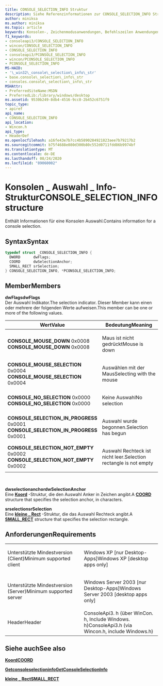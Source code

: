 ```yaml
---
title: CONSOLE_SELECTION_INFO Struktur
description: Siehe Referenzinformationen zur CONSOLE_SELECTION_INFO Struktur, die Informationen zu einer Konsolen Auswahl enthält.
author: miniksa
ms.author: miniksa
ms.topic: article
keywords: Konsolen-, Zeichenmodusanwendungen, Befehlszeilen Anwendungen, Terminalanwendungen, Konsolen-API
f1_keywords:
- consoleapi3/CONSOLE_SELECTION_INFO
- wincon/CONSOLE_SELECTION_INFO
- CONSOLE_SELECTION_INFO
- consoleapi3/PCONSOLE_SELECTION_INFO
- wincon/PCONSOLE_SELECTION_INFO
- PCONSOLE_SELECTION_INFO
MS-HAID:
- '\_win32\_console\_selection\_info\_str'
- base.console\_selection\_info\_str
- consoles.console\_selection\_info\_str
MSHAttr:
- PreferredSiteName:MSDN
- PreferredLib:/library/windows/desktop
ms.assetid: 9530b249-8db4-4516-9cc8-2b452c6751f9
topic_type:
- apiref
api_name:
- CONSOLE_SELECTION_INFO
api_location:
- Wincon.h
api_type:
- HeaderDef
ms.openlocfilehash: a16fe43e7b7cc4b5890284921823aee7b79217b2
ms.sourcegitcommit: b75f4688e080d300b80c552d0711fdd86b9974bf
ms.translationtype: MT
ms.contentlocale: de-DE
ms.lasthandoff: 08/24/2020
ms.locfileid: "89060002"
---
```

# <a name="console_selection_info-structure"></a><span data-ttu-id="f257e-104">Konsolen \_ Auswahl \_ Info-Struktur</span><span class="sxs-lookup"><span data-stu-id="f257e-104">CONSOLE\_SELECTION\_INFO structure</span></span>


<span data-ttu-id="f257e-105">Enthält Informationen für eine Konsolen Auswahl.</span><span class="sxs-lookup"><span data-stu-id="f257e-105">Contains information for a console selection.</span></span>

<a name="syntax"></a><span data-ttu-id="f257e-106">Syntax</span><span class="sxs-lookup"><span data-stu-id="f257e-106">Syntax</span></span>
------

```C
typedef struct _CONSOLE_SELECTION_INFO {
  DWORD      dwFlags;
  COORD      dwSelectionAnchor;
  SMALL_RECT srSelection;
} CONSOLE_SELECTION_INFO, *PCONSOLE_SELECTION_INFO;
```

<a name="members"></a><span data-ttu-id="f257e-107">Member</span><span class="sxs-lookup"><span data-stu-id="f257e-107">Members</span></span>
-------

<span data-ttu-id="f257e-108">**dwFlags**</span><span class="sxs-lookup"><span data-stu-id="f257e-108">**dwFlags**</span></span>  
<span data-ttu-id="f257e-109">Der Auswahl Indikator.</span><span class="sxs-lookup"><span data-stu-id="f257e-109">The selection indicator.</span></span> <span data-ttu-id="f257e-110">Dieser Member kann einen oder mehrere der folgenden Werte aufweisen.</span><span class="sxs-lookup"><span data-stu-id="f257e-110">This member can be one or more of the following values.</span></span>

<table>
<colgroup>
<col width="50%" />
<col width="50%" />
</colgroup>
<thead>
<tr class="header">
<th><span data-ttu-id="f257e-111">Wert</span><span class="sxs-lookup"><span data-stu-id="f257e-111">Value</span></span></th>
<th><span data-ttu-id="f257e-112">Bedeutung</span><span class="sxs-lookup"><span data-stu-id="f257e-112">Meaning</span></span></th>
</tr>
</thead>
<tbody>
<tr class="odd">
<td><span data-ttu-id="f257e-113"><span id="CONSOLE_MOUSE_DOWN"></span><span id="console_mouse_down"></span>
<strong>CONSOLE_MOUSE_DOWN</strong> 0x0008</span><span class="sxs-lookup"><span data-stu-id="f257e-113"><span id="CONSOLE_MOUSE_DOWN"></span><span id="console_mouse_down"></span>
<strong>CONSOLE_MOUSE_DOWN</strong> 0x0008</span></span></td>
<td><p><span data-ttu-id="f257e-114">Maus ist nicht gedrückt</span><span class="sxs-lookup"><span data-stu-id="f257e-114">Mouse is down</span></span></p></td>
</tr>
<tr class="even">
<td><span data-ttu-id="f257e-115"><span id="CONSOLE_MOUSE_SELECTION"></span><span id="console_mouse_selection"></span>
<strong>CONSOLE_MOUSE_SELECTION</strong> 0x0004</span><span class="sxs-lookup"><span data-stu-id="f257e-115"><span id="CONSOLE_MOUSE_SELECTION"></span><span id="console_mouse_selection"></span>
<strong>CONSOLE_MOUSE_SELECTION</strong> 0x0004</span></span></td>
<td><p><span data-ttu-id="f257e-116">Auswählen mit der Maus</span><span class="sxs-lookup"><span data-stu-id="f257e-116">Selecting with the mouse</span></span></p></td>
</tr>
<tr class="odd">
<td><span data-ttu-id="f257e-117"><span id="CONSOLE_NO_SELECTION"></span><span id="console_no_selection"></span>
<strong>CONSOLE_NO_SELECTION</strong> 0x0000</span><span class="sxs-lookup"><span data-stu-id="f257e-117"><span id="CONSOLE_NO_SELECTION"></span><span id="console_no_selection"></span>
<strong>CONSOLE_NO_SELECTION</strong> 0x0000</span></span></td>
<td><p><span data-ttu-id="f257e-118">Keine Auswahl</span><span class="sxs-lookup"><span data-stu-id="f257e-118">No selection</span></span></p></td>
</tr>
<tr class="even">
<td><span data-ttu-id="f257e-119"><span id="CONSOLE_SELECTION_IN_PROGRESS"></span><span id="console_selection_in_progress"></span>
<strong>CONSOLE_SELECTION_IN_PROGRESS</strong> 0x0001</span><span class="sxs-lookup"><span data-stu-id="f257e-119"><span id="CONSOLE_SELECTION_IN_PROGRESS"></span><span id="console_selection_in_progress"></span>
<strong>CONSOLE_SELECTION_IN_PROGRESS</strong> 0x0001</span></span></td>
<td><p><span data-ttu-id="f257e-120">Auswahl wurde begonnen.</span><span class="sxs-lookup"><span data-stu-id="f257e-120">Selection has begun</span></span></p></td>
</tr>
<tr class="odd">
<td><span data-ttu-id="f257e-121"><span id="CONSOLE_SELECTION_NOT_EMPTY"></span><span id="console_selection_not_empty"></span>
<strong>CONSOLE_SELECTION_NOT_EMPTY</strong> 0x0002</span><span class="sxs-lookup"><span data-stu-id="f257e-121"><span id="CONSOLE_SELECTION_NOT_EMPTY"></span><span id="console_selection_not_empty"></span>
<strong>CONSOLE_SELECTION_NOT_EMPTY</strong> 0x0002</span></span></td>
<td><p><span data-ttu-id="f257e-122">Auswahl Rechteck ist nicht leer.</span><span class="sxs-lookup"><span data-stu-id="f257e-122">Selection rectangle is not empty</span></span></p></td>
</tr>
<tr class="even">
</tr>
<tr class="odd">
</tr>
<tr class="even">
</tr>
</tbody>
</table>

 

<span data-ttu-id="f257e-123">**dwselectionanchor**</span><span class="sxs-lookup"><span data-stu-id="f257e-123">**dwSelectionAnchor**</span></span>  
<span data-ttu-id="f257e-124">Eine [**Koord**](coord-str.md) -Struktur, die den Auswahl Anker in Zeichen angibt.</span><span class="sxs-lookup"><span data-stu-id="f257e-124">A [**COORD**](coord-str.md) structure that specifies the selection anchor, in characters.</span></span>

<span data-ttu-id="f257e-125">**srselection**</span><span class="sxs-lookup"><span data-stu-id="f257e-125">**srSelection**</span></span>  
<span data-ttu-id="f257e-126">Eine [**kleine \_ Rect**](small-rect-str.md) -Struktur, die das Auswahl Rechteck angibt.</span><span class="sxs-lookup"><span data-stu-id="f257e-126">A [**SMALL\_RECT**](small-rect-str.md) structure that specifies the selection rectangle.</span></span>

<a name="requirements"></a><span data-ttu-id="f257e-127">Anforderungen</span><span class="sxs-lookup"><span data-stu-id="f257e-127">Requirements</span></span>
------------

<table>
<colgroup>
<col width="50%" />
<col width="50%" />
</colgroup>
<tbody>
<tr class="odd">
<td><p><span data-ttu-id="f257e-128">Unterstützte Mindestversion (Client)</span><span class="sxs-lookup"><span data-stu-id="f257e-128">Minimum supported client</span></span></p></td>
<td><p><span data-ttu-id="f257e-129">Windows XP [nur Desktop-Apps]</span><span class="sxs-lookup"><span data-stu-id="f257e-129">Windows XP [desktop apps only]</span></span></p></td>
</tr>
<tr class="even">
<td><p><span data-ttu-id="f257e-130">Unterstützte Mindestversion (Server)</span><span class="sxs-lookup"><span data-stu-id="f257e-130">Minimum supported server</span></span></p></td>
<td><p><span data-ttu-id="f257e-131">Windows Server 2003 [nur Desktop-Apps]</span><span class="sxs-lookup"><span data-stu-id="f257e-131">Windows Server 2003 [desktop apps only]</span></span></p></td>
</tr>
<tr class="odd">
<td><p><span data-ttu-id="f257e-132">Header</span><span class="sxs-lookup"><span data-stu-id="f257e-132">Header</span></span></p></td>
<td><span data-ttu-id="f257e-133">ConsoleApi3. h (über WinCon. h, Include Windows. h)</span><span class="sxs-lookup"><span data-stu-id="f257e-133">ConsoleApi3.h (via Wincon.h, include Windows.h)</span></span></td>
</tr>
</tbody>
</table>

## <a name="span-idsee_alsospansee-also"></a><span data-ttu-id="f257e-134"><span id="see_also"></span>Siehe auch</span><span class="sxs-lookup"><span data-stu-id="f257e-134"><span id="see_also"></span>See also</span></span>


[<span data-ttu-id="f257e-135">**Koord**</span><span class="sxs-lookup"><span data-stu-id="f257e-135">**COORD**</span></span>](coord-str.md)

[<span data-ttu-id="f257e-136">**Getconsoleselectioninfo**</span><span class="sxs-lookup"><span data-stu-id="f257e-136">**GetConsoleSelectionInfo**</span></span>](getconsoleselectioninfo.md)

[<span data-ttu-id="f257e-137">**kleine \_ Rect**</span><span class="sxs-lookup"><span data-stu-id="f257e-137">**SMALL\_RECT**</span></span>](small-rect-str.md)

 

 




